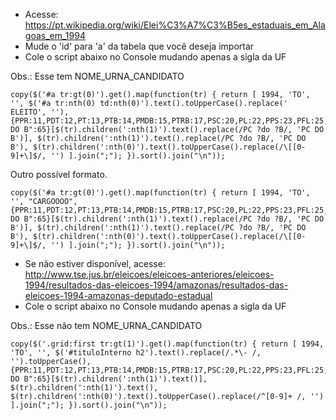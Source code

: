 - Acesse: https://pt.wikipedia.org/wiki/Elei%C3%A7%C3%B5es_estaduais_em_Alagoas_em_1994
- Mude o 'id' para 'a' da tabela que você deseja importar
- Cole o script abaixo no Console mudando apenas a sigla da UF

Obs.: Esse tem NOME_URNA_CANDIDATO

    copy($('#a tr:gt(0)').get().map(function(tr) { return [ 1994, 'TO', '', $('#a tr:nth(0) td:nth(0)').text().toUpperCase().replace(' ELEITO', ''), {PPR:11,PDT:12,PT:13,PTB:14,PMDB:15,PTRB:17,PSC:20,PL:22,PPS:23,PFL:25,PMN:33,PRN:36,PP:39,PSB:40,PV:43,PRP:44,PSD:41,PSDB:45,PRONA:56,"PC DO B":65}[$(tr).children(':nth(1)').text().replace(/PC ?do ?B/, 'PC DO B')], $(tr).children(':nth(1)').text().replace(/PC ?do ?B/, 'PC DO B'), $(tr).children(':nth(0)').text().toUpperCase().replace(/\[[0-9]+\]$/, '') ].join(";"); }).sort().join("\n"));

Outro possível formato.

    copy($('#a tr:gt(0)').get().map(function(tr) { return [ 1994, 'TO', '', "CARGOOOO", {PPR:11,PDT:12,PT:13,PTB:14,PMDB:15,PTRB:17,PSC:20,PL:22,PPS:23,PFL:25,PMN:33,PRN:36,PP:39,PSB:40,PV:43,PRP:44,PSD:41,PSDB:45,PRONA:56,"PC DO B":65}[$(tr).children(':nth(1)').text().replace(/PC ?do ?B/, 'PC DO B')], $(tr).children(':nth(1)').text().replace(/PC ?do ?B/, 'PC DO B'), $(tr).children(':nth(0)').text().toUpperCase().replace(/\[[0-9]+\]$/, '') ].join(";"); }).sort().join("\n"));


- Se não estiver disponível, acesse: http://www.tse.jus.br/eleicoes/eleicoes-anteriores/eleicoes-1994/resultados-das-eleicoes-1994/amazonas/resultados-das-eleicoes-1994-amazonas-deputado-estadual
- Cole o script abaixo no Console mudando apenas a sigla da UF

Obs.: Esse não tem NOME_URNA_CANDIDATO

    copy($('.grid:first tr:gt(1)').get().map(function(tr) { return [ 1994, 'TO', '', $('#tituloInterno h2').text().replace(/.*\- /, '').toUpperCase(), {PPR:11,PDT:12,PT:13,PTB:14,PMDB:15,PTRB:17,PSC:20,PL:22,PPS:23,PFL:25,PMN:33,PRN:36,PP:39,PSB:40,PV:43,PRP:44,PSD:41,PSDB:45,PRONA:56,"PC DO B":65}[$(tr).children(':nth(1)').text()], $(tr).children(':nth(1)').text(), $(tr).children(':nth(0)').text().toUpperCase().replace(/^[0-9]+ /, '') ].join(";"); }).sort().join("\n"));

